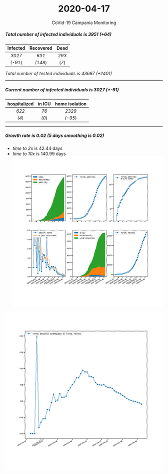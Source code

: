<div align='center'>

# 2020-04-17
CoVid-19 Campania Monitoring
</div>

##### Total number of infected individuals is 3951 (+64)
Infected | Recovered | Dead
:---: | :---: | :---:
*3027* | *631* | *293*
*(-91*) | *(148*) | (*7*)

*Total number of tested individuals is 43697 (+2401)*
***
##### Current number of infected individuals is 3027 (+-91)
hospitalized | in ICU | home isolation
:---: | :---: | :---:
*622* |*76* |*2329*
*(4*) |*(0*) |*(-95*)
***
##### Growth rate is 0.02 (5 days smoothing is 0.02)
- *time to 2x* is 42.44 days
- *time to 10x* is 140.99 days
![stats][stats]

![infected_normalized][infected_normalized]

[stats]: stats_Campania.png
[infected_normalized]: infected_normalized_Campania.png
